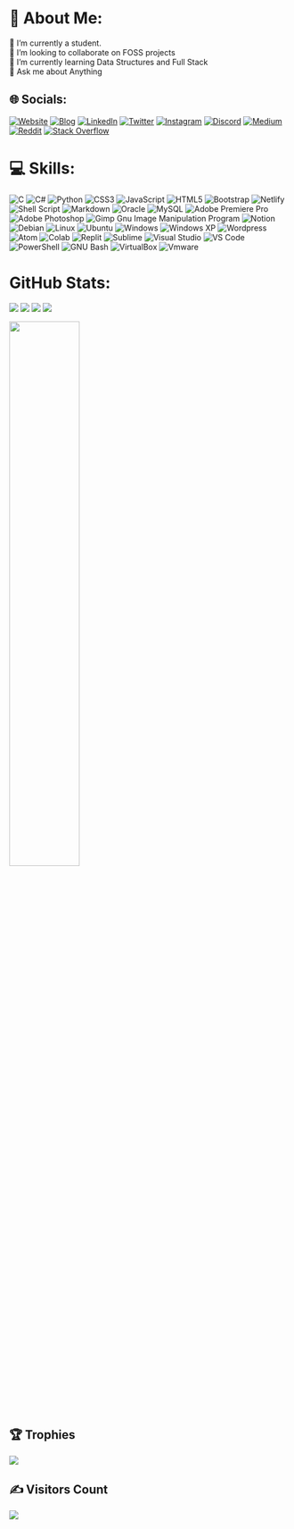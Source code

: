 # 💫 About Me:
🔭 I’m currently a student.<br>👯 I’m looking to collaborate on FOSS projects<br>🌱 I’m currently learning Data Structures and Full Stack<br>💬 Ask me about Anything

## 🌐 Socials:
[![Website](https://img.shields.io/badge/website-000000?style=for-the-badge&logo=About.&logoColor=white)](https://vishalrashmika.ga)
[![Blog](https://img.shields.io/badge/blog-000000?style=for-the-badge&logo=About.&logoColor=white)](https://vishalrashmika-blog.ml)
[![LinkedIn](https://img.shields.io/badge/LinkedIn-0077B5?style=for-the-badge&logo=linkedin&logoColor=white)](https://linkedin.com/in/vishal-rashmika-838985228) 
[![Twitter](https://img.shields.io/badge/Twitter-1DA1F2?style=for-the-badge&logo=twitter&logoColor=white)](https://twitter.com/Vishal_Rashmika)
[![Instagram](https://img.shields.io/badge/Instagram-E4405F?style=for-the-badge&logo=instagram&logoColor=white)](https://instagram.com/j.m.v.r.p) 
[![Discord](https://img.shields.io/badge/Discord-7289DA?style=for-the-badge&logo=discord&logoColor=white)](htttps://discord.gg/Akira-Arashikage#2618) 
[![Medium](https://img.shields.io/badge/Medium-12100E?style=for-the-badge&logo=medium&logoColor=white)](https://medium.com/@VishalRashmika) 
[![Reddit](https://img.shields.io/badge/Reddit-FF4500?style=for-the-badge&logo=reddit&logoColor=white)](https://reddit.com/user/j.m.v.r.p) 
[![Stack Overflow](https://img.shields.io/badge/Stack_Overflow-FE7A16?style=for-the-badge&logo=stack-overflow&logoColor=white)](https://stackoverflow.com/users/18637594/vishalrashmika) 
<!-- https://img.shields.io/badge/YouTube-FF0000?style=for-the-badge&logo=youtube&logoColor=white  -->

# 💻 Skills:
![C](https://img.shields.io/badge/c-%2300599C.svg?style=for-the-badge&logo=c&logoColor=white) 
![C#](https://img.shields.io/badge/c%23-%23239120.svg?style=for-the-badge&logo=c-sharp&logoColor=white) 
![Python](https://img.shields.io/badge/python-3670A0?style=for-the-badge&logo=python&logoColor=ffdd54) 
![CSS3](https://img.shields.io/badge/css3-%231572B6.svg?style=for-the-badge&logo=css3&logoColor=white) 
![JavaScript](https://img.shields.io/badge/javascript-%23323330.svg?style=for-the-badge&logo=javascript&logoColor=%23F7DF1E) 
![HTML5](https://img.shields.io/badge/html5-%23E34F26.svg?style=for-the-badge&logo=html5&logoColor=white) 
![Bootstrap](https://img.shields.io/badge/bootstrap-%23563D7C.svg?style=for-the-badge&logo=bootstrap&logoColor=white) 
![Netlify](https://img.shields.io/badge/netlify-%23000000.svg?style=for-the-badge&logo=netlify&logoColor=#00C7B7) 
![Shell Script](https://img.shields.io/badge/shell_script-%23121011.svg?style=for-the-badge&logo=gnu-bash&logoColor=white) 
![Markdown](https://img.shields.io/badge/markdown-%23000000.svg?style=for-the-badge&logo=markdown&logoColor=white) 
![Oracle](https://img.shields.io/badge/Oracle-F80000?style=for-the-badge&logo=oracle&logoColor=white) 
![MySQL](https://img.shields.io/badge/MySQL-005C84?style=for-the-badge&logo=mysql&logoColor=white) 
![Adobe Premiere Pro](https://img.shields.io/badge/Adobe%20Premiere%20Pro-9999FF.svg?style=for-the-badge&logo=Adobe%20Premiere%20Pro&logoColor=white) 
![Adobe Photoshop](https://img.shields.io/badge/adobephotoshop-%2331A8FF.svg?style=for-the-badge&logo=adobephotoshop&logoColor=white) 
![Gimp Gnu Image Manipulation Program](https://img.shields.io/badge/Gimp-657D8B?style=for-the-badge&logo=gimp&logoColor=FFFFFF) 
![Notion](https://img.shields.io/badge/Notion-%23000000.svg?style=for-the-badge&logo=notion&logoColor=white)
![Debian](https://img.shields.io/badge/Debian-A81D33?style=for-the-badge&logo=debian&logoColor=white)
![Linux](https://img.shields.io/badge/Linux-FCC624?style=for-the-badge&logo=linux&logoColor=black)
![Ubuntu](https://img.shields.io/badge/Ubuntu-E95420?style=for-the-badge&logo=ubuntu&logoColor=white)
![Windows](https://img.shields.io/badge/Windows-0078D6?style=for-the-badge&logo=windows&logoColor=white)
![Windows XP](https://img.shields.io/badge/Windows_XP-003399?style=for-the-badge&logo=windows-xp&logoColor=white)
![Wordpress](https://img.shields.io/badge/Windows_XP-003399?style=for-the-badge&logo=windows-xp&logoColor=white)
![Atom](https://img.shields.io/badge/Atom-66595C?style=for-the-badge&logo=Atom&logoColor=white)
![Colab](https://img.shields.io/badge/Colab-F9AB00?style=for-the-badge&logo=googlecolab&color=525252)
![Replit](https://img.shields.io/badge/replit-667881?style=for-the-badge&logo=replit&logoColor=white)
![Sublime](https://img.shields.io/badge/sublime_text-%23575757.svg?&style=for-the-badge&logo=sublime-text&logoColor=important)
![Visual Studio](https://img.shields.io/badge/Visual_Studio-5C2D91?style=for-the-badge&logo=visual%20studio&logoColor=white)
![VS Code](https://img.shields.io/badge/VSCode-0078D4?style=for-the-badge&logo=visual%20studio%20code&logoColor=white)
![PowerShell](https://img.shields.io/badge/powershell-5391FE?style=for-the-badge&logo=powershell&logoColor=white)
![GNU Bash](https://img.shields.io/badge/GNU%20Bash-4EAA25?style=for-the-badge&logo=GNU%20Bash&logoColor=white)
![VirtualBox](https://img.shields.io/badge/VirtualBox-21416b?style=for-the-badge&logo=VirtualBox&logoColor=white)
![Vmware](https://img.shields.io/badge/VMware-231f20?style=for-the-badge&logo=VMware&logoColor=white)
<!-- ![Portfolio](https://img.shields.io/badge/Portfolio-%23000000.svg?style=for-the-badge&logo=firefox&logoColor=#FF7139)  -->
<!-- ![Java](https://img.shields.io/badge/java-%23ED8B00.svg?style=for-the-badge&logo=java&logoColor=white)  -->
<!-- ![Postgres](https://img.shields.io/badge/postgres-%23316192.svg?style=for-the-badge&logo=postgresql&logoColor=white)  -->
<!-- ![SQLite](https://img.shields.io/badge/sqlite-%2307405e.svg?style=for-the-badge&logo=sqlite&logoColor=white)  -->
<!-- ![Adobe Lightroom](https://img.shields.io/badge/Adobe%20Lightroom-31A8FF.svg?style=for-the-badge&logo=Adobe%20Lightroom&logoColor=white)  -->
<!-- ![NPM](https://img.shields.io/badge/NPM-%23000000.svg?style=for-the-badge&logo=npm&logoColor=white)  -->
<!-- ![Flask](https://img.shields.io/badge/flask-%23000.svg?style=for-the-badge&logo=flask&logoColor=white)  -->
<!-- ![.Net](https://img.shields.io/badge/.NET-5C2D91?style=for-the-badge&logo=.net&logoColor=white)  -->
<!-- ![Apache](https://img.shields.io/badge/apache-%23D42029.svg?style=for-the-badge&logo=apache&logoColor=white)  -->
<!-- ![Arduino](https://img.shields.io/badge/-Arduino-00979D?style=for-the-badge&logo=Arduino&logoColor=white) -->
<!-- ![Krita](https://img.shields.io/badge/Krita-203759?style=for-the-badge&logo=krita&logoColor=EEF37B)  -->
<!-- ![NumPy](https://img.shields.io/badge/numpy-%23013243.svg?style=for-the-badge&logo=numpy&logoColor=white)  -->
<!-- ![Postgres](https://img.shields.io/badge/postgres-%23316192.svg?style=for-the-badge&logo=postgresql&logoColor=white)  -->
<!-- ![SQLite](https://img.shields.io/badge/sqlite-%2307405e.svg?style=for-the-badge&logo=sqlite&logoColor=white)  -->
<!-- ![Adobe Lightroom](https://img.shields.io/badge/Adobe%20Lightroom-31A8FF.svg?style=for-the-badge&logo=Adobe%20Lightroom&logoColor=white)  -->

# GitHub Stats:
<!-- ![](https://github-readme-stats.vercel.app/api?username=VishalRashmika&theme=onedark&hide_border=false&include_all_commits=true&count_private=true) -->
![](https://github-readme-stats.vercel.app/api?username=VishalRashmika&theme=dracula&hide_border=true&include_all_commits=true&count_private=true)
![](https://github-readme-streak-stats.herokuapp.com/?user=VishalRashmika&theme=dracula&hide_border=true)
![](https://github-readme-stats.vercel.app/api/top-langs/?username=VishalRashmika&theme=dracula&hide_border=true&include_all_commits=true&count_private=true&layout=compact)
![](https://github-profile-summary-cards.vercel.app/api/cards/profile-details?username=VishalRashmika&theme=dracula)
<!-- ![](https://activity-graph.herokuapp.com/graph?username=VishalRashmika&theme=onedark&bg_color=20232a&hide_border=true) -->
<img src="https://activity-graph.herokuapp.com/graph?username=VishalRashmika&theme=onedark&bg_color=20232a&hide_border=true" width="50%"/>
<br/>

## 🏆 Trophies
![](https://github-profile-trophy.vercel.app/?username=VishalRashmika&theme=dracula&no-frame=false&no-bg=false&margin-w=4)

## ✍️ Visitors Count 
![](https://komarev.com/ghpvc/?username=VishalRashmika&style=for-the-badge)

<!--<img align="left" src = "https://profile-counter.glitch.me/VishalRashmika/count.svg" alt ="Loading">

---
[![](https://visitcount.itsvg.in/api?id=VishalRashmika&icon=0&color=0)](https://visitcount.itsvg.in)
-->
